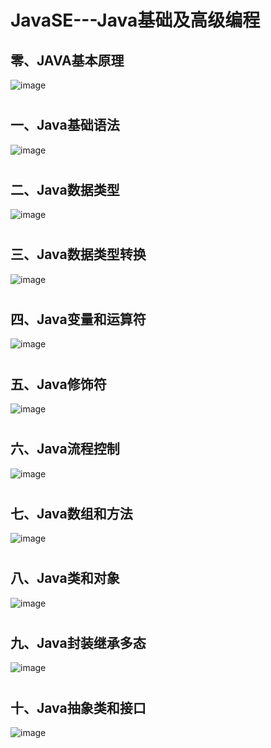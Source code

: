 # JavaSE---Java基础及高级编程
## 零、JAVA基本原理
![image](/JavaSE思维导图图片/JAVA基本原理-0.png)
#
## 一、Java基础语法
![image](/JavaSE思维导图图片/Java基础语法-1.png)
#
## 二、Java数据类型
![image](/JavaSE思维导图图片/Java数据类型-2.png)
#
## 三、Java数据类型转换
![image](/JavaSE思维导图图片/Java数据类型转换-3.png)
#
## 四、Java变量和运算符
![image](/JavaSE思维导图图片/Java变量和运算符-4.png)
#
## 五、Java修饰符
![image](/JavaSE思维导图图片/Java修饰符-5.png)
#
## 六、Java流程控制
![image](/JavaSE思维导图图片/Java流程控制-6.png)
#
## 七、Java数组和方法
![image](/JavaSE思维导图图片/Java数组和方法-7.png)
#
## 八、Java类和对象
![image](/JavaSE思维导图图片/Java类和对象-8.png)
#
## 九、Java封装继承多态
![image](/JavaSE思维导图图片/Java封装继承多态-9.png)
#
## 十、Java抽象类和接口
![image](/JavaSE思维导图图片/Java抽象类和接口-10.png)
#

